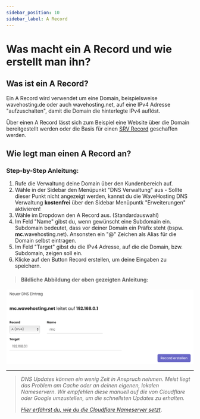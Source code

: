 ```yaml
---
sidebar_position: 10
sidebar_label: A Record
---
```


# Was macht ein A Record und wie erstellt man ihn?

## Was ist ein A Record?

Ein A Record wird verwendet um eine Domain, beispielsweise wavehosting.de oder auch wavehosting.net, auf eine IPv4 Adresse "aufzuschalten", damit die Domain die hinterlegte IPv4 auflöst.

Über einen A Record lässt sich zum Beispiel eine Website über die Domain bereitgestellt werden oder die Basis für einen [SRV Record](srv-record.md) geschaffen werden.

## Wie legt man einen A Record an?

### Step-by-Step Anleitung:

1. Rufe die Verwaltung deine Domain über den Kundenbereich auf.
2. Wähle in der Sidebar den Menüpunkt "DNS Verwaltung" aus - Sollte dieser Punkt nicht angezeigt werden, kannst du die WaveHosting DNS Verwaltung **kostenfrei** über den Sidebar Menüpuntk "Erweiterungen" aktivieren!
3. Wähle im Dropdown den A Record aus. (Standardauswahl)
4. Im Feld "Name" gibst du, wenn gewünscht eine Subdomain ein. Subdomain bedeutet, dass vor deiner Domain ein Präfix steht (bspw. **mc**.wavehosting.net). Ansonsten ein "@" Zeichen als Alias für die Domain selbst eintragen.
5. Im Feld "Target" gibst du die IPv4 Adresse, auf die die Domain, bzw. Subdomain, zeigen soll ein.
6. Klicke auf den Button Record erstellen, um deine Eingaben zu speichern.

> #### Bildliche Abbildung der oben gezeigten Anleitung:
![wavehosting dns a record](../../../static/img/domains/a-record.png)

-----
> *DNS Updates können ein wenig Zeit in Anspruch nehmen. Meist liegt das Problem am Cache oder an deinen eigenen, lokalen Nameservern. Wir empfehlen diese manuell auf die von Cloudflare oder Google umzustellen, um die schnellsten Updates zu erhalten.*
> 
> *[Hier erfährst du, wie du die Cloudflare Nameserver setzt](https://1.1.1.1/dns/)*.